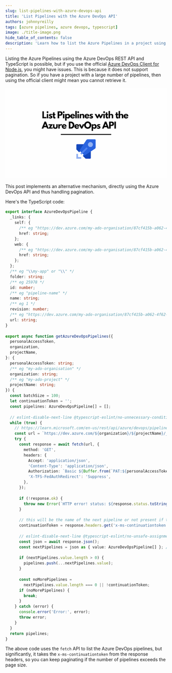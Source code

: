 ```yaml
---
slug: list-pipelines-with-azure-devops-api
title: 'List Pipelines with the Azure DevOps API'
authors: johnnyreilly
tags: [azure pipelines, azure devops, typescript]
image: ./title-image.png
hide_table_of_contents: false
description: 'Learn how to list the Azure Pipelines in a project using the Azure DevOps REST API with TypeScript and the continuation token.'
---
```


Listing the Azure Pipelines using the Azure DevOps REST API and TypeScript is possible, but if you use the official [Azure DevOps Client for Node.js](https://github.com/microsoft/azure-devops-node-api), you might have issues. This is because it does not support pagination. So if you have a project with a large number of pipelines, then using the official client might mean you cannot retrieve it.

![title image reading "List Pipelines with the Azure DevOps API" with the relevant logos](title-image.png)

This post implements an alternative mechanism, directly using the Azure DevOps API and thus handling pagination.

<!--truncate-->

Here's the TypeScript code:

```ts
export interface AzureDevOpsPipeline {
  _links: {
    self: {
      /** eg "https://dev.azure.com/my-ado-organisation/87cf415b-a062-4f62-93e2-b37c26aa268b/_apis/pipelines/6805?revision=1" */
      href: string;
    };
    web: {
      /** eg "https://dev.azure.com/my-ado-organisation/87cf415b-a062-4f62-93e2-b37c26aa268b/_build/definition?definitionId=6805" */
      href: string;
    };
  };
  /** eg "\\my-app" or "\\" */
  folder: string;
  /** eg 25978 */
  id: number;
  /** eg "pipeline-name" */
  name: string;
  /** eg 1 */
  revision: number;
  /** eg "https://dev.azure.com/my-ado-organisation/87cf415b-a062-4f62-93e2-b37c26aa268b/_apis/pipelines/25978?revision=1" */
  url: string;
}

export async function getAzureDevOpsPipelines({
  personalAccessToken,
  organization,
  projectName,
}: {
  personalAccessToken: string;
  /** eg "my-ado-organisation" */
  organization: string;
  /** eg "my-ado-project" */
  projectName: string;
}) {
  const batchSize = 100;
  let continuationToken = '';
  const pipelines: AzureDevOpsPipeline[] = [];

  // eslint-disable-next-line @typescript-eslint/no-unnecessary-condition
  while (true) {
    // https://learn.microsoft.com/en-us/rest/api/azure/devops/pipelines/pipelines/list?view=azure-devops-rest-7.1
    const url = `https://dev.azure.com/${organization}/${projectName}/_apis/pipelines?api-version=7.1&$top=${batchSize.toString()}&continuationToken=${continuationToken}`;
    try {
      const response = await fetch(url, {
        method: 'GET',
        headers: {
          Accept: 'application/json',
          'Content-Type': 'application/json',
          Authorization: `Basic ${Buffer.from(`PAT:${personalAccessToken}`).toString('base64')}`,
          'X-TFS-FedAuthRedirect': 'Suppress',
        },
      });

      if (!response.ok) {
        throw new Error(`HTTP error! status: ${response.status.toString()}`);
      }

      // this will be the name of the next pipeline or not present if there are no more pipelines
      continuationToken = response.headers.get('x-ms-continuationtoken') ?? '';

      // eslint-disable-next-line @typescript-eslint/no-unsafe-assignment
      const json = await response.json();
      const nextPipelines = json as { value: AzureDevOpsPipeline[] }; // TODO: validate with Zod

      if (nextPipelines.value.length > 0) {
        pipelines.push(...nextPipelines.value);
      }

      const noMorePipelines =
        nextPipelines.value.length === 0 || !continuationToken;
      if (noMorePipelines) {
        break;
      }
    } catch (error) {
      console.error('Error:', error);
      throw error;
    }
  }
  return pipelines;
}
```

The above code uses the `fetch` API to list the Azure DevOps pipelines, but significantly, it takes the `x-ms-continuationtoken` from the response headers, so you can keep paginating if the number of pipelines exceeds the page size.
